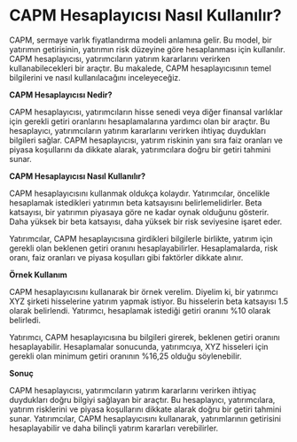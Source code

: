 CAPM Hesaplayıcısı Nasıl Kullanılır?
====================================

CAPM, sermaye varlık fiyatlandırma modeli anlamına gelir. Bu model, bir yatırımın getirisinin, yatırımın risk düzeyine göre hesaplanması için kullanılır. CAPM hesaplayıcısı, yatırımcıların yatırım kararlarını verirken kullanabilecekleri bir araçtır. Bu makalede, CAPM hesaplayıcısının temel bilgilerini ve nasıl kullanılacağını inceleyeceğiz.

**CAPM Hesaplayıcısı Nedir?**

CAPM hesaplayıcısı, yatırımcıların hisse senedi veya diğer finansal varlıklar için gerekli getiri oranlarını hesaplamalarına yardımcı olan bir araçtır. Bu hesaplayıcı, yatırımcıların yatırım kararlarını verirken ihtiyaç duydukları bilgileri sağlar. CAPM hesaplayıcısı, yatırım riskinin yanı sıra faiz oranları ve piyasa koşullarını da dikkate alarak, yatırımcılara doğru bir getiri tahmini sunar.

**CAPM Hesaplayıcısı Nasıl Kullanılır?**

CAPM hesaplayıcısını kullanmak oldukça kolaydır. Yatırımcılar, öncelikle hesaplamak istedikleri yatırımın beta katsayısını belirlemelidirler. Beta katsayısı, bir yatırımın piyasaya göre ne kadar oynak olduğunu gösterir. Daha yüksek bir beta katsayısı, daha yüksek bir risk seviyesine işaret eder.

Yatırımcılar, CAPM hesaplayıcısına girdikleri bilgilerle birlikte, yatırım için gerekli olan beklenen getiri oranını hesaplayabilirler. Hesaplamalarda, risk oranı, faiz oranları ve piyasa koşulları gibi faktörler dikkate alınır.

**Örnek Kullanım**

CAPM hesaplayıcısını kullanarak bir örnek verelim. Diyelim ki, bir yatırımcı XYZ şirketi hisselerine yatırım yapmak istiyor. Bu hisselerin beta katsayısı 1.5 olarak belirlendi. Yatırımcı, hesaplamak istediği getiri oranını %10 olarak belirledi.

Yatırımcı, CAPM hesaplayıcısına bu bilgileri girerek, beklenen getiri oranını hesaplayabilir. Hesaplamalar sonucunda, yatırımcıya, XYZ hisseleri için gerekli olan minimum getiri oranının %16,25 olduğu söylenebilir.

**Sonuç**

CAPM hesaplayıcısı, yatırımcıların yatırım kararlarını verirken ihtiyaç duydukları doğru bilgiyi sağlayan bir araçtır. Bu hesaplayıcı, yatırımcılara, yatırım risklerini ve piyasa koşullarını dikkate alarak doğru bir getiri tahmini sunar. Yatırımcılar, CAPM hesaplayıcısını kullanarak, yatırımlarının getirisini hesaplayabilir ve daha bilinçli yatırım kararları verebilirler.